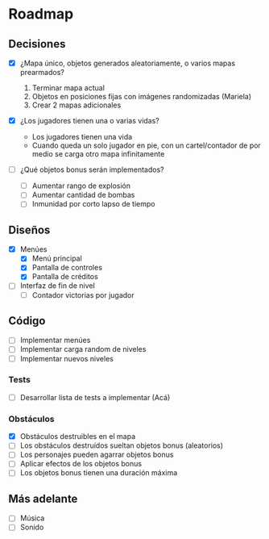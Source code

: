 # Roadmap

## Decisiones

- [x] ¿Mapa único, objetos generados aleatoriamente, o varios mapas prearmados?

  1. Terminar mapa actual
  2. Objetos en posiciones fijas con imágenes randomizadas (Mariela)
  3. Crear 2 mapas adicionales

- [x] ¿Los jugadores tienen una o varias vidas?
  - Los jugadores tienen una vida
  - Cuando queda un solo jugador en pie, con un cartel/contador de por medio se carga otro mapa infinitamente
- [ ] ¿Qué objetos bonus serán implementados?
  - [ ] Aumentar rango de explosión
  - [ ] Aumentar cantidad de bombas
  - [ ] Inmunidad por corto lapso de tiempo

## Diseños

- [x] Menúes
  - [x] Menú principal
  - [x] Pantalla de controles
  - [x] Pantalla de créditos
- [ ] Interfaz de fin de nivel
  - [ ] Contador victorias por jugador

## Código

- [ ] Implementar menúes
- [ ] Implementar carga random de niveles
- [ ] Implementar nuevos niveles

### Tests

- [ ] Desarrollar lista de tests a implementar (Acá)

### Obstáculos

- [x] Obstáculos destruibles en el mapa
- [ ] Los obstáculos destruídos sueltan objetos bonus (aleatorios)
- [ ] Los personajes pueden agarrar objetos bonus
- [ ] Aplicar efectos de los objetos bonus
- [ ] Los objetos bonus tienen una duración máxima

## Más adelante

- [ ] Música
- [ ] Sonido
